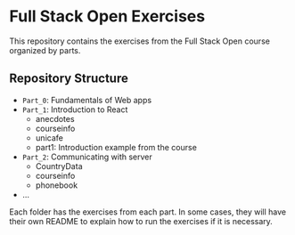 # Full Stack Open Exercises

This repository contains the exercises from the Full Stack Open course organized by parts.

## Repository Structure

- `Part_0`: Fundamentals of Web apps
- `Part_1`: Introduction to React
  - anecdotes
  - courseinfo
  - unicafe
  - part1: Introduction example from the course
- `Part_2`: Communicating with server
  - CountryData
  - courseinfo
  - phonebook
- ...

Each folder has the exercises from each part. In some cases, they will have their own README to explain how to run the exercises if it is necessary.
